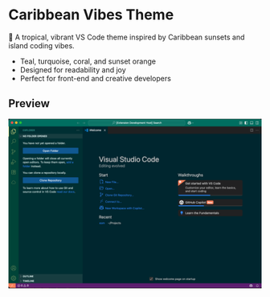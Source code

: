 # Caribbean Vibes Theme

🌴 A tropical, vibrant VS Code theme inspired by Caribbean sunsets and island coding vibes.

- Teal, turquoise, coral, and sunset orange
- Designed for readability and joy
- Perfect for front-end and creative developers

## Preview

![Screenshot](screenshot.png)
